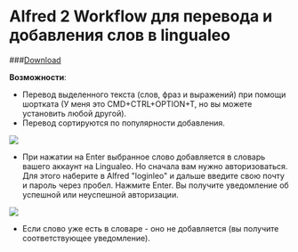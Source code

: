 # Alfred 2 Workflow для перевода и добавления слов в lingualeo

###[Download](https://github.com/PazzaVlad/alfred-lingualeo/blob/master/LinguaLeo%20Translate.alfredworkflow?raw=true)

**Возможности**:
- Перевод выделенного текста (слов, фраз и выражений) при помощи шортката (У меня это CMD+CTRL+OPTION+T, но вы можете установить любой другой).
- Перевод сортируются по популярности добавления.

![](https://github.com/PazzaVlad/alfred-lingualeo/blob/master/screenshots/screenshot_1.png)

- При нажатии на Enter выбранное слово добавляется в словарь вашего аккаунт на Lingualeo. Но сначала вам нужно авторизоваться. Для этого наберите в Alfred "loginleo" и дальше введите свою почту и пароль через пробел. Нажмите Enter. Вы получите уведомление об успешной или неуспешной авторизации.

![](https://github.com/PazzaVlad/alfred-lingualeo/blob/master/screenshots/screenshot_2.png)

- Если слово уже есть в словаре - оно не добавляется (вы получите соответствующее уведомление).
